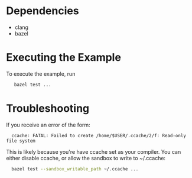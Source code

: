 # Dependencies

  * clang
  * bazel

# Executing the Example

To execute the example, run

```bash
   bazel test ...
```

# Troubleshooting

If you receive an error of the form:

```
  ccache: FATAL: Failed to create /home/$USER/.ccache/2/f: Read-only file system
```

This is likely because you're have ccache set as your compiler. You can either
disable ccache, or allow the sandbox to write to ~/.ccache:

```bash
  bazel test --sandbox_writable_path ~/.ccache ...
```
